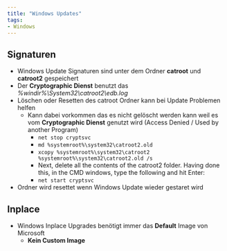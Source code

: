```yaml
---
title: "Windows Updates"
tags:
- Windows
---
```


## Signaturen
- Windows Update Signaturen sind unter dem Ordner **catroot** und **catroot2** gespeichert
- Der **Cryptographic Dienst** benutzt das *%windir%\System32\catroot2\edb.log*
- Löschen oder Resetten des catroot Ordner kann bei Update Problemen helfen
	- Kann dabei vorkommen das es nicht gelöscht werden kann weil es vom **Cryptographic Dienst** genutzt wird (Access Denied / Used by another Program) 
		- `net stop cryptsvc`
		- `md %systemroot%\system32\catroot2.old`
		- `xcopy %systemroot%\system32\catroot2 %systemroot%\system32\catroot2.old /s`
		- Next, delete all the contents of the catroot2 folder. Having done this, in the CMD windows, type the following and hit Enter:
		- `net start cryptsvc`
- Ordner wird resettet wenn Windows Update wieder gestaret wird 

## Inplace
- Windows Inplace Upgrades benötigt immer das **Default** Image von Microsoft
	- **Kein Custom Image**